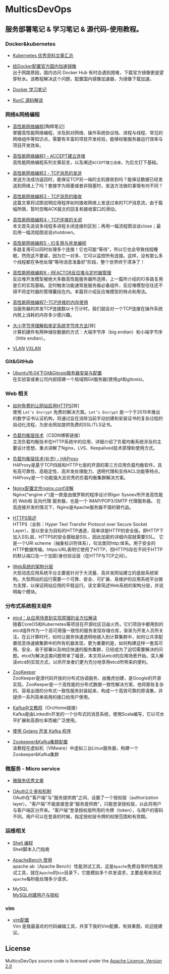 # MulticsDevOps
## 服务部署笔记 & 学习笔记 & 源代码-使用教程。
### Docker&kubernetes
* [Kubernetes 优秀资料文章汇总](https://github.com/MulticsYin/MulticsDevOps/blob/master/Kubernetes/article.md#kubernetes-优秀资料文章汇总)

* [给Docker配置官方国内加速镜像](https://github.com/MulticsYin/MulticsDevOps/blob/master/Docker/%E7%BB%99Docker%E9%85%8D%E7%BD%AE%E5%AE%98%E6%96%B9%E5%9B%BD%E5%86%85%E5%8A%A0%E9%80%9F%E9%95%9C%E5%83%8F.md#给docker配置官方国内加速镜像)  
出于网路原因，国内访问 Docker Hub 有时会遇到困难，下载官方镜像更是望穿秋水。该教程解决这个问题，配置国内镜像加速器，为镜像下载加速。  

* [Docker 学习笔记](https://github.com/MulticsYin/MulticsDevOps/blob/master/Docker/Docker.md#docker-学习笔记)

* [RunC 源码解读](https://github.com/MulticsYin/MulticsDevOps/blob/master/RunC/runc00.md#runc-源码解读)

### 网络&网络编程
* [高性能网络编程](http://taohui.pub/?cat=9)[陶辉笔记]  
掌握高性能网络编程，涉及到对网络、操作系统协议栈、进程与线程、常见的网络组件等知识点，需要有丰富的项目开发经验，能够权衡服务器运行效率与项目开发效率。 

* [高性能网络编程1 - ACCEPT建立连接](https://github.com/MulticsYin/MulticsDevOps/blob/master/NetworkProgram/NetworkProgram00.md#高性能网络编程1---accept建立连接)  
高性能网络编程系列文章前言，以及阐述`ACCEPT建立连接`，为后文打下基础。  

* [高性能网络编程2 - TCP消息的发送](https://github.com/MulticsYin/MulticsDevOps/blob/master/NetworkProgram/NetworkProgram01.md#高性能网络编程2---tcp消息的发送)  
发送方法成功返回时，能保证TCP另一端的主机接收到吗？能保证数据已经发送到网络上了吗？套接字为阻塞或者非阻塞时，发送方法做的事情有何不同？  

* [高性能网络编程3 - TCP消息的接收](https://github.com/MulticsYin/MulticsDevOps/blob/master/NetworkProgram/NetworkProgram02.md#高性能网络编程3---tcp消息的接收)  
这篇文章将试图说明应用程序如何接收网络上发送过来的TCP消息流，由于篇幅所限，暂时忽略ACK报文的回复和接收窗口的滑动。  

* [高性能网络编程4 - TCP连接的关闭](https://github.com/MulticsYin/MulticsDevOps/blob/master/NetworkProgram/NetworkProgram03.md#高性能网络编程4---tcp连接的关闭)  
本文首先说说多线程多进程关闭连接的区别；再用一幅流程图谈谈close；最后用一幅流程图说说shutdown。  

* [高性能网络编程5 - IO复用与并发编程](https://github.com/MulticsYin/MulticsDevOps/blob/master/NetworkProgram/NetworkProgram04.md#高性能网络编程5---io复用与并发编程)  
多路复用可以同时处理多个连接！它也可能“等待”，所以它也会导致线程睡眠，然而这不要紧，因为它一对多、它可以监控所有连接。这样，没有那么多个线程都在争抢处理“等待消息准备好”阶段，整个世界终于清净了！  

* [高性能网络编程6 - REACTOR反应堆与定时器管理](https://github.com/MulticsYin/MulticsDevOps/blob/master/NetworkProgram/NetworkProgram05.md#高性能网络编程6---reactor反应堆与定时器管理)  
反应堆开发模型被绝大多数高性能服务器所选择，上一篇所介绍的IO多路复用是它的实现基础。定时触发功能通常是服务器必备组件，反应堆模型往往还不得不将定时器的管理囊括在内。本篇将介绍反应堆模型的特点和用法。  

* [高性能网络编程7–TCP连接的内存使用](https://github.com/MulticsYin/MulticsDevOps/blob/master/NetworkProgram/NetworkProgram06.md#高性能网络编程7---tcp连接的内存使用)  
当服务器的并发TCP连接数以十万计时，我们就会对一个TCP连接在操作系统内核上消耗的内存多少感兴趣。

* [大小字节序理解和鉴定系统字节序方法](https://github.com/MulticsYin/MulticsDevOps/blob/master/NetworkProgram/site.md#大小字节序理解和鉴定系统字节序方法)[转]  
计算机硬件有两种储存数据的方式：大端字节序（big endian）和小端字节序（little endian）。

* [VLAN](http://network.51cto.com/art/201409/450885.htm) [VXLAN](http://blog.csdn.net/freezgw1985/article/details/16354897)

### Git&GitHub
* [Ubuntu16.04下Git&Gitosis服务器安装与配置](https://github.com/MulticsYin/MulticsDevOps/blob/master/Git-Github/Ubuntu16.04%E4%B8%8BGit&Gitosis%E6%9C%8D%E5%8A%A1%E5%99%A8%E5%AE%89%E8%A3%85%E4%B8%8E%E9%85%8D%E7%BD%AE.md#ubuntu1604下gitgitosis服务器安装与配置)  
在实验室或者公司内部搭建一个局域网Git服务器(使用git和gitosis)。

### Web 相关
* [如何免费的让网站启用HTTPS](https://github.com/MulticsYin/MulticsDevOps/blob/master/Web/free_HTTPS.md)[转]  
使用 `Let’s Encrypt` 免费的解决方案。`Let’s Encrypt` 是一个于2015年推出的数字证书认证机构，将通过旨在消除当前手动创建和安装证书的复杂过程的自动化流程，为安全网站提供免费的SSL/TLS证书。  

* [负载均衡层技术](http://blog.csdn.net/column/details/load-balancing.html)（CSDN博客链接）  
主流负载均衡技术在HTTP系统中的应用，详细介绍了负载均衡系统涉及的主要设计思想，重点讲解了Nginx、LVS、Keepalived技术原理和使用方式。

* [负载均衡层技术(补充) - HAProxy](https://github.com/MulticsYin/MulticsDevOps/blob/master/Web/LoadBalancing.md)  
HAProxy是基于TCP四层和HTTP七层的开源的第三方应用负载均衡软件。具有高可靠性、高稳定性、高并发处理能力、透明代理和支持ACL功能等特点。HAProxy是一个功能强大且优秀的负载均衡集群解决方案。

* [Nginx配置文件nginx.conf详解](https://github.com/MulticsYin/MulticsDevOps/blob/master/Web/nginx_conf.md)  
Nginx("engine x")是一款是由俄罗斯的程序设计师Igor Sysoev所开发高性能的 Web和 反向代理 服务器，也是一个 IMAP/POP3/SMTP 代理服务器。
在高连接并发的情况下，Nginx是Apache服务器不错的替代品。  

* [HTTPS简述](https://github.com/MulticsYin/MulticsDevOps/blob/master/Web/https.md)  
HTTPS（全称：Hyper Text Transfer Protocol over Secure Socket Layer），是以安全为目标的HTTP通道，简单讲是HTTP的安全版。即HTTP下加入SSL层，HTTPS的安全基础是SSL，因此加密的详细内容就需要SSL。 它是一个URI scheme（抽象标识符体系），句法类同http:体系。用于安全的HTTP数据传输。https:URL表明它使用了HTTP，但HTTPS存在不同于HTTP的默认端口及一个加密/身份验证层（在HTTP与TCP之间）。  

* [Web系统的架构分层](https://github.com/MulticsYin/MulticsDevOps/blob/master/Web/WebSystem.md)  
大型动态应用系统平台主要是针对于大流量、高并发网站建立的底层系统架构。大型网站的运行需要一个可靠、安全、可扩展、易维护的应用系统平台做为支撑，以保证网站应用的平稳运行。该文章简述Web系统的架构分层，并说明每个模块。  

### 分布式系统相关组件
* [etcd：从应用场景到实现原理的全方位解读](http://www.infoq.com/cn/articles/etcd-interpretation-application-scenario-implement-principle)  
随着CoreOS和Kubernetes等项目在开源社区日益火热，它们项目中都用到的etcd组件作为一个高可用强一致性的服务发现存储仓库，渐渐为开发人员所关注。在云计算时代，如何让服务快速透明地接入到计算集群中，如何让共享配置信息快速被集群中的所有机器发现，更为重要的是，如何构建这样一套高可用、安全、易于部署以及响应快速的服务集群，已经成为了迫切需要解决的问题。etcd为解决这类问题带来了福音，本文将从etcd的应用场景开始，深入解读etcd的实现方式，以供开发者们更为充分地享用etcd所带来的便利。

* [ZooKeeper](https://github.com/MulticsYin/MulticsDevOps/blob/master/DistributedSystems/Zookeeper.md)  
ZooKeeper是源代码开放的分布式协调服务，由雅虎创建，是Google的开源实现。ZooKeeper是一个高性能的分布式数据一致性解决方案，他将那些复杂的、容易出错的分布式一致性服务封装起来，构成一个高效可靠的原语集，并提供一系列简单易用的接口给用户使用。  

* [Kafka中文教程](http://www.orchome.com/kafka/index)（OrcHome链接）  
Kafka是由LinkedIn开发的一个分布式的消息系统，使用Scala编写，它以可水平扩展和高吞吐率而被广泛使用。  

* [使用 Golang 开发 Kafka 程序](https://github.com/MulticsYin/MulticsDevOps/blob/master/DistributedSystems/KafkaGolang.md#使用-golang-开发-kafka-程序)  

* [Zookeeper&Kafka集群配置](https://github.com/MulticsYin/MulticsDevOps/blob/master/DistributedSystems/Zookeeper&Kafka.md#zookeeperkafka集群配置)  
该教程在虚拟机（VMware）中虚拟三台Linux服务器，构建一个Zookeeper&Kafka集群  

### 微服务 - Micro service
* [微服务优秀文章](https://github.com/MulticsYin/MulticsDevOps/blob/master/MicroService/article.md#%E5%B9%B3%E6%97%B6%E9%98%85%E8%AF%BB%E5%88%B0%E6%9C%89%E5%85%B3%E5%BE%AE%E6%9C%8D%E5%8A%A1%E8%A7%89%E5%BE%97%E4%B8%8D%E9%94%99%E7%9A%84%E6%96%87%E7%AB%A0)

* [OAuth2.0 鉴权机制](https://github.com/MulticsYin/MulticsDevOps/blob/master/MicroService/OAuth2.0.md#oauth20-鉴权机制)  
OAuth在"客户端"与"服务提供商"之间，设置了一个授权层（authorization layer）。"客户端"不能直接登录"服务提供商"，只能登录授权层，以此将用户与客户端区分开来。"客户端"登录授权层所用的令牌（token），与用户的密码不同。用户可以在登录的时候，指定授权层令牌的权限范围和有效期。  

### 运维相关
* [Shell 编程](https://github.com/MulticsYin/MulticsDevOps/blob/master/Ops/shell.md#综合案例)  
Shell脚本入门指南

* [ApacheBench 使用](https://github.com/MulticsYin/MulticsDevOps/blob/master/Ops/ApacheBench.md#apachebench-使用)  
apache ab（Apache Bench）性能测试工具，这是`Apache`免费自带的性能测试工具，就在`Apache`的`bin`目录下，它能模拟多个并发请求，主要是用来测试`apache`每秒能处理多少请求。

* MySQL  
[MySQL创建用户与授权](https://github.com/MulticsYin/MulticsDevOps/blob/master/Ops/MYSQL/user.md#mysql创建用户与授权)  

### vim
* [vim配置](https://github.com/MulticsYin/MulticsDevOps/blob/master/Vim/vimCongig.md#vim配置)  
Vim 是我最喜欢的代码编辑工具，共享下我的Vim配置，有效果图，欢迎提建议。



## License

MulticsDevOps source code is licensed under the 
[Apache Licence, Version 2.0](http://www.apache.org/licenses/LICENSE-2.0.html)
